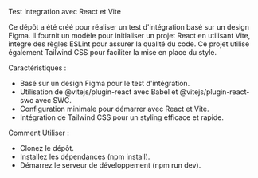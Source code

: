 Test Integration avec React et Vite

Ce dépôt a été créé pour réaliser un test d'intégration basé sur un design Figma. Il fournit un modèle pour initialiser un projet React en utilisant Vite, intègre des règles ESLint pour assurer la qualité du code. Ce projet utilise également Tailwind CSS pour faciliter la mise en place du style.

Caractéristiques :

- Basé sur un design Figma pour le test d'intégration.
- Utilisation de @vitejs/plugin-react avec Babel et @vitejs/plugin-react-swc avec SWC.
- Configuration minimale pour démarrer avec React et Vite.
- Intégration de Tailwind CSS pour un styling efficace et rapide.

Comment Utiliser :

- Clonez le dépôt.
- Installez les dépendances (npm install).
- Démarrez le serveur de développement (npm run dev).